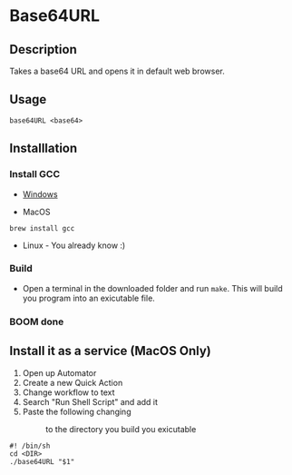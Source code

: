# Base64URL 
## Description
Takes a base64 URL and opens it in default web browser.

## Usage
```
base64URL <base64>
```

## Installlation 

### Install GCC

 - [Windows](https://dev.to/gamegods3/how-to-install-gcc-in-windows-10-the-easier-way-422j)

 - MacOS
  ```
  brew install gcc
  ```

 - Linux - You already know :)

### Build
- Open a terminal in the downloaded folder and run `make`. This will build you program into an exicutable file.

### BOOM done

## Install it as a service (MacOS Only)
1. Open up Automator 
2. Create a new Quick Action
3. Change workflow to text
4. Search "Run Shell Script" and add it
5. Paste the following changing <DIR> to the directory  you build you exicutable
```
#! /bin/sh
cd <DIR>
./base64URL "$1"
```
